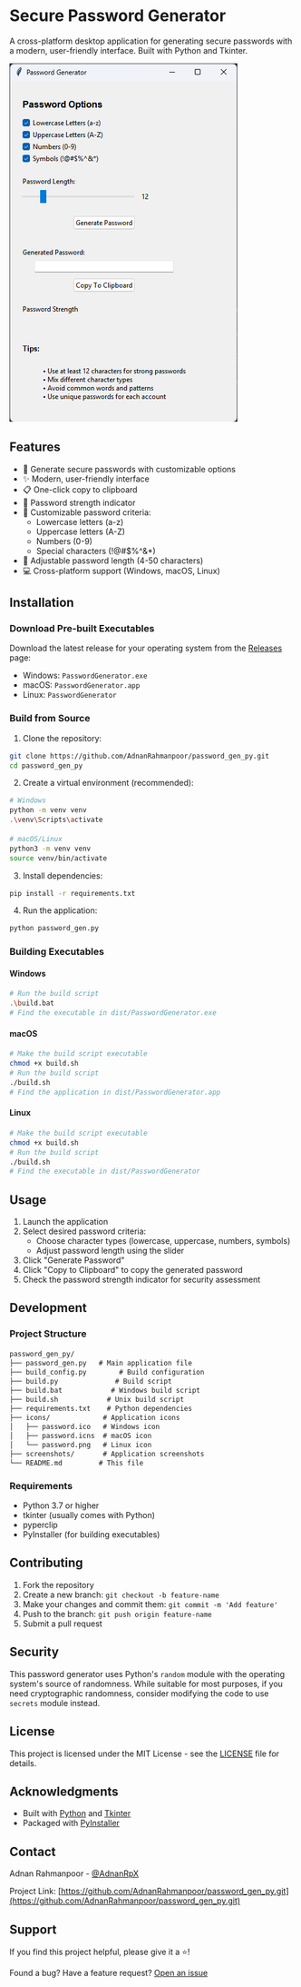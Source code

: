 # Secure Password Generator

A cross-platform desktop application for generating secure passwords with a modern, user-friendly interface. Built with Python and Tkinter.

![Password Generator Screenshot](screenshots/app_screenshot.png)

## Features

- 🔐 Generate secure passwords with customizable options
- ✨ Modern, user-friendly interface
- 📋 One-click copy to clipboard
- 🎯 Password strength indicator
- 💪 Customizable password criteria:
  - Lowercase letters (a-z)
  - Uppercase letters (A-Z)
  - Numbers (0-9)
  - Special characters (!@#$%^&*)
- 📏 Adjustable password length (4-50 characters)
- 💻 Cross-platform support (Windows, macOS, Linux)

## Installation

### Download Pre-built Executables

Download the latest release for your operating system from the [Releases](https://github.com/yourusername/password_gen_py/releases) page:

- Windows: `PasswordGenerator.exe`
- macOS: `PasswordGenerator.app`
- Linux: `PasswordGenerator`

### Build from Source

1. Clone the repository:
```bash
git clone https://github.com/AdnanRahmanpoor/password_gen_py.git
cd password_gen_py
```

2. Create a virtual environment (recommended):
```bash
# Windows
python -m venv venv
.\venv\Scripts\activate

# macOS/Linux
python3 -m venv venv
source venv/bin/activate
```

3. Install dependencies:
```bash
pip install -r requirements.txt
```

4. Run the application:
```bash
python password_gen.py
```

### Building Executables

#### Windows
```bash
# Run the build script
.\build.bat
# Find the executable in dist/PasswordGenerator.exe
```

#### macOS
```bash
# Make the build script executable
chmod +x build.sh
# Run the build script
./build.sh
# Find the application in dist/PasswordGenerator.app
```

#### Linux
```bash
# Make the build script executable
chmod +x build.sh
# Run the build script
./build.sh
# Find the executable in dist/PasswordGenerator
```

## Usage

1. Launch the application
2. Select desired password criteria:
   - Choose character types (lowercase, uppercase, numbers, symbols)
   - Adjust password length using the slider
3. Click "Generate Password"
4. Click "Copy to Clipboard" to copy the generated password
5. Check the password strength indicator for security assessment

## Development

### Project Structure
```
password_gen_py/
├── password_gen.py   # Main application file
├── build_config.py        # Build configuration
├── build.py              # Build script
├── build.bat            # Windows build script
├── build.sh            # Unix build script
├── requirements.txt    # Python dependencies
├── icons/             # Application icons
│   ├── password.ico   # Windows icon
│   ├── password.icns  # macOS icon
│   └── password.png   # Linux icon
├── screenshots/       # Application screenshots
└── README.md         # This file
```

### Requirements

- Python 3.7 or higher
- tkinter (usually comes with Python)
- pyperclip
- PyInstaller (for building executables)

## Contributing

1. Fork the repository
2. Create a new branch: `git checkout -b feature-name`
3. Make your changes and commit them: `git commit -m 'Add feature'`
4. Push to the branch: `git push origin feature-name`
5. Submit a pull request

## Security

This password generator uses Python's `random` module with the operating system's source of randomness. While suitable for most purposes, if you need cryptographic randomness, consider modifying the code to use `secrets` module instead.

## License

This project is licensed under the MIT License - see the [LICENSE](LICENSE) file for details.

## Acknowledgments

- Built with [Python](https://python.org/) and [Tkinter](https://docs.python.org/3/library/tkinter.html)
- Packaged with [PyInstaller](https://www.pyinstaller.org/)

## Contact

Adnan Rahmanpoor - [@AdnanRpX](https://twitter.com/adnanrpx)

Project Link: [https://github.com/AdnanRahmanpoor/password_gen_py.git](https://github.com/AdnanRahmanpoor/password_gen_py.git)

## Support

If you find this project helpful, please give it a ⭐️!

Found a bug? Have a feature request? [Open an issue](https://github.com/AdnanRahmanpoor/password_gen_py.git/issues)